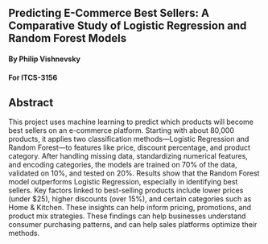 ## Predicting E-Commerce Best Sellers: A Comparative Study of Logistic Regression and Random Forest Models
#### By Philip Vishnevsky
#### For ITCS-3156

## Abstract

This project uses machine learning to predict which products will become best sellers on an e-commerce platform. Starting with about 80,000 products, it applies two classification methods—Logistic Regression and Random Forest—to features like price, discount percentage, and product category. After handling missing data, standardizing numerical features, and encoding categories, the models are trained on 70% of the data, validated on 10%, and tested on 20%. Results show that the Random Forest model outperforms Logistic Regression, especially in identifying best sellers. Key factors linked to best-selling products include lower prices (under $25), higher discounts (over 15%), and certain categories such as Home & Kitchen. These insights can help inform pricing, promotions, and product mix strategies. These findings can help businesses understand consumer purchasing patterns, and can help sales platforms optimize their methods. 